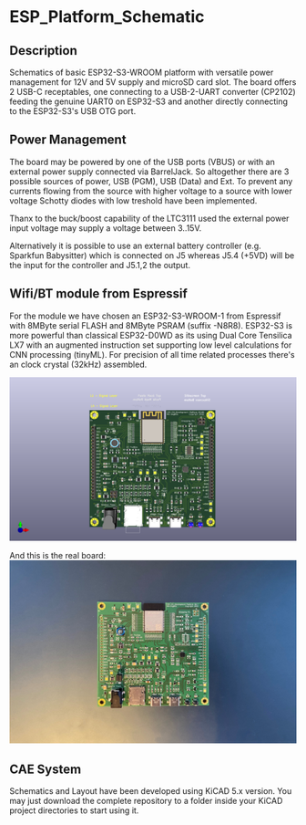 # ESP_Platform_Schematic

## Description
Schematics of basic ESP32-S3-WROOM platform with versatile power management
for 12V and 5V supply and microSD card slot.
The board offers 2 USB-C receptables, one connecting to a USB-2-UART converter
(CP2102) feeding the genuine UART0 on ESP32-S3 and another directly connecting
to the ESP32-S3's USB OTG port.

## Power Management
The board may be powered by one of the USB ports (VBUS) or with an external
power supply connected via BarrelJack. So altogether there are 3 possible sources of
power, USB (PGM), USB (Data) and Ext. To prevent any currents flowing from the
source with higher voltage to a source with lower voltage Schotty diodes with
low treshold have been implemented.

Thanx to the buck/boost capability of the LTC3111 used the external power input
voltage may supply a voltage between 3..15V.

Alternatively it is possible to use an external battery controller (e.g. Sparkfun
Babysitter) which is connected on J5 whereas J5.4 (+5VD) will be the input for the
controller and J5.1,2 the output.

## Wifi/BT module from Espressif
For the module we have chosen an ESP32-S3-WROOM-1 from Espressif with 8MByte
serial FLASH and 8MByte PSRAM (suffix -N8R8). ESP32-S3 is more powerful than
classical ESP32-D0WD as its using Dual Core Tensilica LX7 with an augmented 
instruction set supporting low level calculations for CNN processing (tinyML).
For precision of all time related processes there's an clock crystal (32kHz)
assembled.

![PCB-3D-View](ESP_S3-CP-24_Platform_3D.png)

And this is the real board:
![PCB Mounted Board](ESP_S3-CP-24_Board-Top.png)


## CAE System
Schematics and Layout have been developed using KiCAD 5.x version. You may
just download the complete repository to a folder inside your KiCAD project
directories to start using it.
